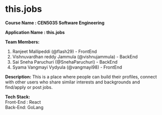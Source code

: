 # this.jobs

<strong>Course Name : CEN5035 Software Engineering</strong>

<strong> Application Name : this.jobs </strong>

<strong>Team Members:</strong>
1. Ranjeet Mallipeddi (@flash29)  - FrontEnd
2. Vishnuvardhan reddy Jammula (@vishnujammula) - BackEnd
3. Sai Sneha Paruchuri (@SnehaParuchuri) - BackEnd
4. Syama Vangmayi Vydyula (@vangmayi98) - FrontEnd

<strong>Description:</strong>
This is a place where people can build their profiles, connect with other users who share similar interests and backgrounds and find/apply or post jobs. 

<strong>Tech Stack:</strong>
<br>Front-End : React
<br>Back-End: GoLang

